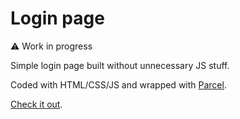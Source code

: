 # Login page

:warning: Work in progress

Simple login page built without unnecessary JS stuff.

Coded with HTML/CSS/JS and wrapped with [Parcel](https://parceljs.org/).

[Check it out](https::thyagorafael.github.io/login-page).
